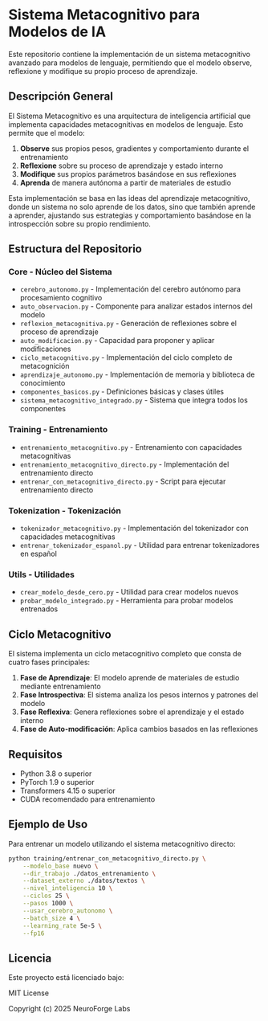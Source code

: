 # Sistema Metacognitivo para Modelos de IA

Este repositorio contiene la implementación de un sistema metacognitivo avanzado para modelos de lenguaje, permitiendo que el modelo observe, reflexione y modifique su propio proceso de aprendizaje.

## Descripción General

El Sistema Metacognitivo es una arquitectura de inteligencia artificial que implementa capacidades metacognitivas en modelos de lenguaje. Esto permite que el modelo:

1. **Observe** sus propios pesos, gradientes y comportamiento durante el entrenamiento
2. **Reflexione** sobre su proceso de aprendizaje y estado interno
3. **Modifique** sus propios parámetros basándose en sus reflexiones
4. **Aprenda** de manera autónoma a partir de materiales de estudio

Esta implementación se basa en las ideas del aprendizaje metacognitivo, donde un sistema no solo aprende de los datos, sino que también aprende a aprender, ajustando sus estrategias y comportamiento basándose en la introspección sobre su propio rendimiento.

## Estructura del Repositorio

### Core - Núcleo del Sistema
- `cerebro_autonomo.py` - Implementación del cerebro autónomo para procesamiento cognitivo
- `auto_observacion.py` - Componente para analizar estados internos del modelo
- `reflexion_metacognitiva.py` - Generación de reflexiones sobre el proceso de aprendizaje
- `auto_modificacion.py` - Capacidad para proponer y aplicar modificaciones
- `ciclo_metacognitivo.py` - Implementación del ciclo completo de metacognición
- `aprendizaje_autonomo.py` - Implementación de memoria y biblioteca de conocimiento
- `componentes_basicos.py` - Definiciones básicas y clases útiles
- `sistema_metacognitivo_integrado.py` - Sistema que integra todos los componentes

### Training - Entrenamiento
- `entrenamiento_metacognitivo.py` - Entrenamiento con capacidades metacognitivas
- `entrenamiento_metacognitivo_directo.py` - Implementación del entrenamiento directo
- `entrenar_con_metacognitivo_directo.py` - Script para ejecutar entrenamiento directo

### Tokenization - Tokenización
- `tokenizador_metacognitivo.py` - Implementación del tokenizador con capacidades metacognitivas
- `entrenar_tokenizador_espanol.py` - Utilidad para entrenar tokenizadores en español

### Utils - Utilidades
- `crear_modelo_desde_cero.py` - Utilidad para crear modelos nuevos
- `probar_modelo_integrado.py` - Herramienta para probar modelos entrenados

## Ciclo Metacognitivo

El sistema implementa un ciclo metacognitivo completo que consta de cuatro fases principales:

1. **Fase de Aprendizaje**: El modelo aprende de materiales de estudio mediante entrenamiento
2. **Fase Introspectiva**: El sistema analiza los pesos internos y patrones del modelo
3. **Fase Reflexiva**: Genera reflexiones sobre el aprendizaje y el estado interno
4. **Fase de Auto-modificación**: Aplica cambios basados en las reflexiones

## Requisitos

- Python 3.8 o superior
- PyTorch 1.9 o superior
- Transformers 4.15 o superior
- CUDA recomendado para entrenamiento

## Ejemplo de Uso

Para entrenar un modelo utilizando el sistema metacognitivo directo:

```bash
python training/entrenar_con_metacognitivo_directo.py \
    --modelo_base nuevo \
    --dir_trabajo ./datos_entrenamiento \
    --dataset_externo ./datos/textos \
    --nivel_inteligencia 10 \
    --ciclos 25 \
    --pasos 1000 \
    --usar_cerebro_autonomo \
    --batch_size 4 \
    --learning_rate 5e-5 \
    --fp16
```

## Licencia

Este proyecto está licenciado bajo:

MIT License

Copyright (c) 2025 	NeuroForge Labs

